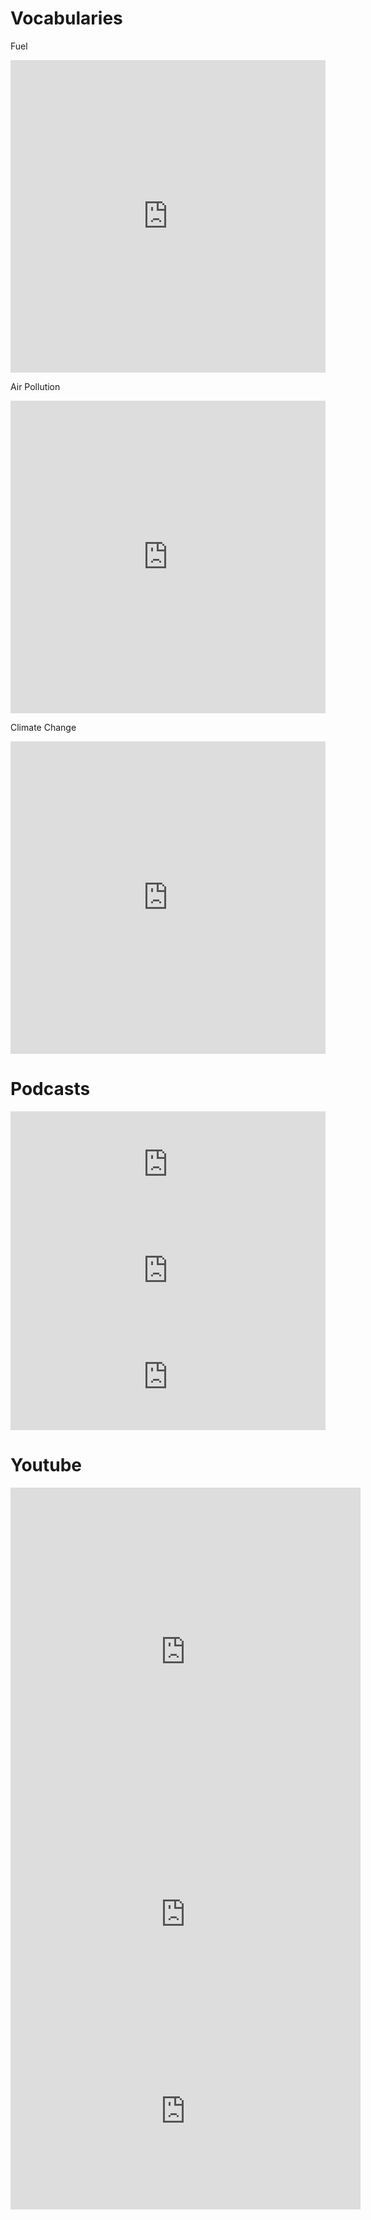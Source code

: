 
Vocabularies
==========
Fuel
<iframe height="500" src="https://quizlet.com/507224155/flashcards/embed?i=7u4xy&amp;x=1jj1" style="border: 0;" width="100%"></iframe>

Air Pollution
<iframe src="https://quizlet.com/507621321/flashcard/embed?i=7u4xy&x=1jj1" height="500" width="100%" style="border:0"></iframe>

Climate Change
<iframe src="https://quizlet.com/507612561/flashcard/embed?i=7u4xy&x=1jj1" height="500" width="100%" style="border:0"></iframe>


Podcasts
=======


<iframe src="https://www.listennotes.com/embedded/e/a267a27e77be493daca5e4dde8d42281/" height="170px" width="100%" style="width: 1px; min-width: 100%;" frameborder="0" scrolling="no"></iframe>


<iframe src="https://www.listennotes.com/embedded/e/71dc4fa567a84194b5f468c5a7653d43/" height="170px" width="100%" style="width: 1px; min-width: 100%;" frameborder="0" scrolling="no"></iframe>


<iframe src="https://www.listennotes.com/embedded/e/e90a5a5d704d4dc6ae3796e0e9670d96/" height="170px" width="100%" style="width: 1px; min-width: 100%;" frameborder="0" scrolling="no"></iframe>


Youtube
=======


<iframe width="560" height="525" src="https://www.voicetube.com/embed/103160?username=brandonTsai&apilang=en" frameborder="0" allowfullscreen></iframe>


<iframe width="560" height="315" src="https://www.youtube.com/embed/zHd0L6i8-uc" frameborder="0" allow="accelerometer; autoplay; encrypted-media; gyroscope; picture-in-picture" allowfullscreen></iframe>


<iframe width="560" height="315" src="https://www.youtube.com/embed/ytkt2YxGou4" frameborder="0" allow="accelerometer; autoplay; encrypted-media; gyroscope; picture-in-picture" allowfullscreen></iframe>


<!--stackedit_data:
eyJoaXN0b3J5IjpbLTEwMDA4NTkxOTBdfQ==
-->